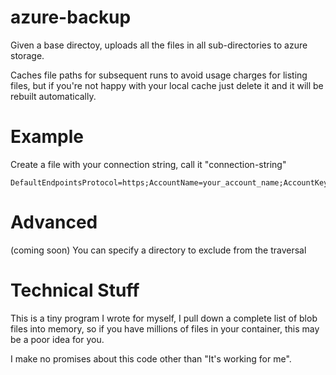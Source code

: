 # azure-backup

Given a base directoy, uploads all the files in all sub-directories to azure storage.

Caches file paths for subsequent runs to avoid usage charges for listing files, but 
if you're not happy with your local cache just delete it and it will be rebuilt automatically.

# Example

Create a file with your connection string, call it "connection-string"

```
DefaultEndpointsProtocol=https;AccountName=your_account_name;AccountKey=your_account_key
```

# Advanced

(coming soon) You can specify a directory to exclude from the traversal

# Technical Stuff

This is a tiny program I wrote for myself, I pull down a complete list of blob files into memory, 
so if you have millions of files in your container, this may be a poor idea for you.

I make no promises about this code other than "It's working for me".
